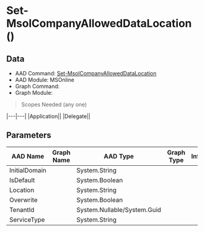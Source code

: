 # Set-MsolCompanyAllowedDataLocation ()

## Data

+ AAD Command: [Set-MsolCompanyAllowedDataLocation](https://docs.microsoft.com/en-us/powershell/module/MSOnline/Set-MsolCompanyAllowedDataLocation)
+ AAD Module: MSOnline
+ Graph Command: [](https://docs.microsoft.com/en-us/powershell/module//)
+ Graph Module: 

> Scopes Needed (any one)

|---|---|
|Application||
|Delegate||

## Parameters

|AAD Name|Graph Name|AAD Type|Graph Type|Infos|
|---|---|---|---|---|
|InitialDomain||System.String|||
|IsDefault||System.Boolean|||
|Location||System.String|||
|Overwrite||System.Boolean|||
|TenantId||System.Nullable/System.Guid|||
|ServiceType||System.String|||

